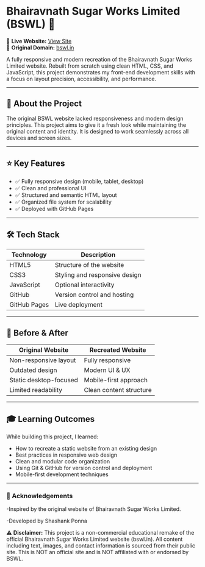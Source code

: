 # Bhairavnath Sugar Works Limited (BSWL) 🌾

🚀 **Live Website:** [View Site](https://shashankponna.github.io/Bhairavnath-Sugar-Works-Limited/)  
🔗 **Original Domain:** [bswl.in](http://bswl.in)

A fully responsive and modern recreation of the Bhairavnath Sugar Works Limited website. Rebuilt from scratch using clean HTML, CSS, and JavaScript, this project demonstrates my front-end development skills with a focus on layout precision, accessibility, and performance.

---

## 📖 About the Project

The original BSWL website lacked responsiveness and modern design principles. This project aims to give it a fresh look while maintaining the original content and identity. It is designed to work seamlessly across all devices and screen sizes.

---

## ⭐ Key Features

- ✅ Fully responsive design (mobile, tablet, desktop)
- ✅ Clean and professional UI
- ✅ Structured and semantic HTML layout
- ✅ Organized file system for scalability
- ✅ Deployed with GitHub Pages

---

## 🛠 Tech Stack

| Technology | Description                    |
|------------|--------------------------------|
| HTML5      | Structure of the website       |
| CSS3       | Styling and responsive design  |
| JavaScript | Optional interactivity         |
| GitHub     | Version control and hosting    |
| GitHub Pages | Live deployment              |

---

## 🔄 Before & After

| Original Website       | Recreated Website      |
|------------------------|------------------------|
| Non-responsive layout  | Fully responsive       |
| Outdated design        | Modern UI & UX         |
| Static desktop-focused | Mobile-first approach  |
| Limited readability    | Clean content structure|

---

## 🎓 Learning Outcomes

While building this project, I learned:

- How to recreate a static website from an existing design
- Best practices in responsive web design
- Clean and modular code organization
- Using Git & GitHub for version control and deployment
- Mobile-first development techniques

---

### 🙌 Acknowledgements

-Inspired by the original website of Bhairavnath Sugar Works Limited.

-Developed by Shashank Ponna

⚠️ **Disclaimer:** This project is a non-commercial educational remake of the official Bhairavnath Sugar Works Limited website (bswl.in). All content including text, images, and contact information is sourced from their public site. This is NOT an official site and is NOT affiliated with or endorsed by BSWL.
